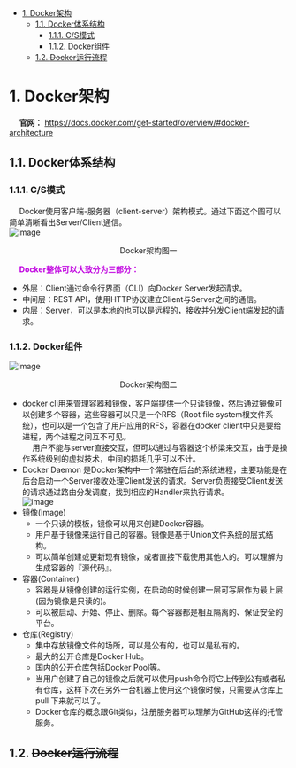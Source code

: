 
<!-- TOC -->

- [1. Docker架构](#1-docker架构)
    - [1.1. Docker体系结构](#11-docker体系结构)
        - [1.1.1. C/S模式](#111-cs模式)
        - [1.1.2. Docker组件](#112-docker组件)
    - [1.2. ~~Docker运行流程~~](#12-docker运行流程)

<!-- /TOC -->

# 1. Docker架构
&emsp; **官网：** https://docs.docker.com/get-started/overview/#docker-architecture  

## 1.1. Docker体系结构  
<!-- 
https://mp.weixin.qq.com/s/RvURRnoSFPywtR8Af7IZ-g
-->

<!-- 
Docker 客户端只需要向 Docker 服务器或守护进程发出请求，服务器或守护进程将完成所有工作并返回结果。  
Docker 提供了一个命令行工具和一整套 RESTful API。可以在同一台宿主机上运行 Docker 守护进程和客户端，也可以从本地的 Docker 客户端连接到运行在另一台宿主机上的远程 Docker 守护进程。Docker 以 root 权限运行它的守护进程，来处理普通用户无法完成的操作(如挂载文件系统)。Docker 程序是 Docker 守护进程的客户端程序，同样也需要以 root 身份运行。  
-->
<!-- 
![image](https://gitee.com/wt1814/pic-host/raw/master/images/devops/docker/docker-18.png)  

* distribution 负责与docker registry交互，上传镜像以及管理registry有关的源数据
* registry负责docker registry有关的身份认证、镜像查找、镜像验证以及管理registry mirror等交互操作
* image 负责与镜像源数据有关的存储、查找，镜像层的索引、查找以及镜像tar包有关的导入、导出操作
* reference负责存储本地所有镜像的repository和tag名，并维护与镜像id之间的映射关系
* layer模块负责与镜像层和容器层源数据有关的增删改查，并负责将镜像层的增删改查映射到实际存储镜像层文件的graphdriver模块
* graghdriver是所有与容器镜像相关操作的执行者
-->
### 1.1.1. C/S模式
&emsp; Docker使用客户端-服务器（client-server）架构模式。通过下面这个图可以简单清晰看出Server/Client通信。  
![image](https://gitee.com/wt1814/pic-host/raw/master/images/devops/docker/docker-45.png)  
<center>Docker架构图一</center>  

&emsp; **<font color = "clime">Docker整体可以大致分为三部分：</font>**

* 外层：Client通过命令行界面（CLI）向Docker Server发起请求。
* 中间层：REST API，使用HTTP协议建立Client与Server之间的通信。
* 内层：Server，可以是本地的也可以是远程的，接收并分发Client端发起的请求。

### 1.1.2. Docker组件
![image](https://gitee.com/wt1814/pic-host/raw/master/images/devops/docker/docker-16.png) 
<center>Docker架构图二</center> 

* docker cli用来管理容器和镜像，客户端提供一个只读镜像，然后通过镜像可以创建多个容器，这些容器可以只是一个RFS（Root file system根文件系统），也可以是一个包含了用户应用的RFS，容器在docker client中只是要给进程，两个进程之间互不可见。  
&emsp; 用户不能与server直接交互，但可以通过与容器这个桥梁来交互，由于是操作系统级别的虚拟技术，中间的损耗几乎可以不计。  
* Docker Daemon 是Docker架构中一个常驻在后台的系统进程，主要功能是在后台启动一个Server接收处理Client发送的请求。Server负责接受Client发送的请求通过路由分发调度，找到相应的Handler来执行请求。  
![image](https://gitee.com/wt1814/pic-host/raw/master/images/devops/docker/docker-46.png)  
* 镜像(Image)
    * 一个只读的模板，镜像可以用来创建Docker容器。
    * 用户基于镜像来运行自己的容器。镜像是基于Union文件系统的层式结构。
    * 可以简单创建或更新现有镜像，或者直接下载使用其他人的。可以理解为生成容器的『源代码』。
* 容器(Container)
    * 容器是从镜像创建的运行实例，在启动的时候创建一层可写层作为最上层(因为镜像是只读的)。
    * 可以被启动、开始、停止、删除。每个容器都是相互隔离的、保证安全的平台。
* 仓库(Registry)
    * 集中存放镜像文件的场所，可以是公有的，也可以是私有的。
    * 最大的公开仓库是Docker Hub。
    * 国内的公开仓库包括Docker Pool等。
    * 当用户创建了自己的镜像之后就可以使用push命令将它上传到公有或者私有仓库，这样下次在另外一台机器上使用这个镜像时候，只需要从仓库上 pull 下来就可以了。
    * Docker仓库的概念跟Git类似，注册服务器可以理解为GitHub这样的托管服务。

<!-- 
&emsp; **Docker基本概念**  
* 宿主机：运行引擎的操作系统所在服务器。  

Docker Daemon守护进程：用于接收client的请求并处理请求。  
&emsp; Docker Daemon(或者Docker 服务器)用来监听 Docker API 的请求和管理 Docker 对象，比如镜像、容器、网络和卷。默认情况 docker 客户端和 docker daemon 位于同一主机，此时 daemon 监听 /var/run/docker.sock 这个 Unix 套接字文件，来获取来自客户端的 Docker 请求。当然通过配置，也可以借助网络来实现 Docker Client 和 daemon 之间的通信，默认非 TLS 端口为 2375，TLS 默认端口为 2376。  
-->

## 1.2. ~~Docker运行流程~~  
<!-- 
https://blog.csdn.net/qq_20817327/article/details/108627035
-->
